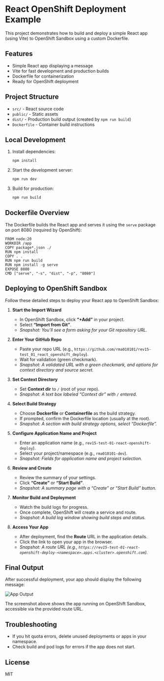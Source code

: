 
# React OpenShift Deployment Example

This project demonstrates how to build and deploy a simple React app (using Vite) to OpenShift Sandbox using a custom Dockerfile.

## Features
- Simple React app displaying a message
- Vite for fast development and production builds
- Dockerfile for containerization
- Ready for OpenShift deployment

## Project Structure

- `src/` - React source code
- `public/` - Static assets
- `dist/` - Production build output (created by `npm run build`)
- `Dockerfile` - Container build instructions

## Local Development

1. Install dependencies:
	```sh
	npm install
	```
2. Start the development server:
	```sh
	npm run dev
	```
3. Build for production:
	```sh
	npm run build
	```

## Dockerfile Overview

The Dockerfile builds the React app and serves it using the `serve` package on port 8080 (required by OpenShift):

```
FROM node:20
WORKDIR /app
COPY package*.json ./
RUN npm install
COPY . .
RUN npm run build
RUN npm install -g serve
EXPOSE 8080
CMD ["serve", "-s", "dist", "-p", "8080"]
```


## Deploying to OpenShift Sandbox

Follow these detailed steps to deploy your React app to OpenShift Sandbox:

1. **Start the Import Wizard**
	- In OpenShift Sandbox, click **“+Add”** in your project.
	- Select **“Import from Git”**.
	- *Snapshot: You’ll see a form asking for your Git repository URL.*

2. **Enter Your GitHub Repo**
	- Paste your repo URL (e.g., `https://github.com/rma010101/rev15-test_01_react_openshift_deploy`).
	- Wait for validation (green checkmark).
	- *Snapshot: A validated URL with a green checkmark, and options for context directory and source secret.*

3. **Set Context Directory**
	- Set **Context dir** to `/` (root of your repo).
	- *Snapshot: A text box labeled “Context dir” with `/` entered.*

4. **Select Build Strategy**
	- Choose **Dockerfile** or **Containerfile** as the build strategy.
	- If prompted, confirm the Dockerfile location (usually at the root).
	- *Snapshot: A section with build strategy options, select “Dockerfile”.*

5. **Configure Application Name and Project**
	- Enter an application name (e.g., `rev15-test-01-react-openshift-deploy`).
	- Select your project/namespace (e.g., `rma010101-dev`).
	- *Snapshot: Fields for application name and project selection.*

6. **Review and Create**
	- Review the summary of your settings.
	- Click **“Create”** or **“Start Build”**.
	- *Snapshot: A summary page with a “Create” or “Start Build” button.*

7. **Monitor Build and Deployment**
	- Watch the build logs for progress.
	- Once complete, OpenShift will create a service and route.
	- *Snapshot: A build log window showing build steps and status.*

8. **Access Your App**
	- After deployment, find the **Route** URL in the application details.
	- Click the link to open your app in the browser.
	- *Snapshot: A route URL (e.g., `https://rev15-test-01-react-openshift-deploy-<namespace>.apps.<cluster>.openshift.com`).*


## Final Output

After successful deployment, your app should display the following message:

![App Output](./app-output.png)

The screenshot above shows the app running on OpenShift Sandbox, accessible via the provided route URL.



## Troubleshooting

- If you hit quota errors, delete unused deployments or apps in your namespace.
- Check build and pod logs for errors if the app does not start.

## License

MIT
